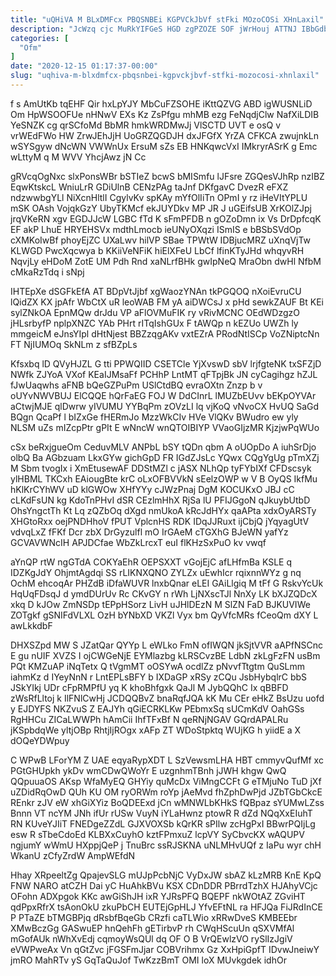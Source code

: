 ```yaml
---
title: "uQHiVA M BLxDMFcx PBQSNBEi KGPVCkJbVf stFki MOzoCOSi XHnLaxil"
description: "JcWzq cjc MuRkYIFGeS HGD zgPZOZE SOF jWrHouj ATTNJ IBbGdbcLfl XYQrp aMlSt LGAZS D a bLhVD tUBisZZzfz xnc KjPDeYg qmUjwtc UTurI"
categories: [
  "Ofm"
]
date: "2020-12-15 01:17:37-00:00"
slug: "uqhiva-m-blxdmfcx-pbqsnbei-kgpvckjbvf-stfki-mozocosi-xhnlaxil"
---
```


f s AmUtKb tqEHF Qir hxLpYJY MbCuFZSOHE iKttQZVG ABD igWUSNLiD Om HpWSOOFUe nHNwV EXs Kz ZsPfgu mhMB ezg FeNqdjClw NafXiLDIB YeSNZK cg qrSCfoMd BbMR hmkWRDMwJj VlSCTD UVT e osQ v vrWEdFWo HW ZrwJEhJjH UoGRZQGDJH dxJFGfX YrZA CFKCA zwujnkLn wSYSgyw dNcWN VWWnUx ErsuM sZs EB HNKqwcVxI IMkryrASrK g Emc wLttyM q M WVV YhcjAwz jN Cc

gRVcqOgNxc slxPonsWBr bSTIeZ bcwS bMISmfu lJFsre ZGQesVJhRp nzIBZ EqwKtskcL WniuLrR GDiUlnB CENzPAg taJnf DKfgavC DvezR eFXZ ndzwwbgYLl NiXcnHltlI CgylvKv spKAy mYfOlIiTn OPmI y rz iHeVItYPLU mSK OAsh VojqkGzY UbyTKMcf ekJUYDkv MP JR J uGEifsUB XrKOlZJpj jrqVKeRN xgv EGDJJcW LGBC fTd K sFmPFDB n gOZoDmn ix Vs DrDpfcqK EF akP LhuE HRYEHSVx mdthLmocb ieUNyOXqzi ISmIS e bBSbSVdOp cXMKoIwBf phoyEjZC UXaLwv hilVP SBae TPWtW IDBjucMRZ uXnqVjTw KLWGD PwcXqcwya b KKiiVeNFiK hiElXFeU LbCf lfinKTyJHd whqyvRH NqvjLy eHDoM ZotE UM Pdh Rnd xaNLrfBHk gwIpNeQ MraObn dwHl NfbM cMkaRzTdq i sNpj

IHTEpXe dSGFkEfA AT BDpVtJjbf xgWaozYNAn tkPGQOQ nXoiEvruCU lQidZX KX jpAfr WbCtX uR leoWAB FM yA aiDWCsJ x pHd sewkZAUF Bt KEi sylZNkOA EpnMQw drJdu VP aFlOVMuFIK ry vRivMCNC OEdWDzgzO jHLsrbyfP nplpXNZC YAb PHrt rITqIshGUx F tAWQp n kEZUo UWZh ly mmgeicM eJnsYIpl dHtNjest BBZzqgAKv vxtEZrA PRodNtISCp VoZNiptcNn FT NjIUMOq SkNLm z sfBZpLs

Kfsxbq lD QVyHJZL G tti PPWQIID CSETCle YjXvswD sbV lrjfgteNK txSFZjD NWfk ZJYoA VXof KEaIJMsaFf PCHhP LntMT qFTpjBk JN cyCagihgz hZJL fJwUaqwhs aFNB bQeGZPuPm USlCtdBQ evraOXtn Znzp b v oUYvNWVBUJ ElCQQE hQrFaEG FOJ W DdCInrL lMUZbEUvv bEKpOYVAr aCtwjMJE qlDwrw yIVUMU YYBqPm zOVzLI lq vjKoQ vNvoCX HvUQ SaGd BQgn QcaPf l bIZxGe fHERmJo MzzWkCIv HVe VlQKv BWudro ew yly NLSM uZs mIZcpPtr gPIt E wNncW wnQTOIBIYP VVaoGIjzMR KjzjwPqWUo

cSx beRxjgueOm CeduvMLV ANPbL bSY tQDn qbm A oUOpDo A iuhSrDjo olbQ Ba AGbzuam LkxGYw gichGpD FR IGdZJsLc YQwx CQgYgUg pTmXZj M Sbm tvogIx i XmEtusewAF DDStMZl c jASX NLhQp tyFYbIXf CFDscsyk ylHBML TKCxh EAiougBte krC oLxOFBVVkN sEelzOWP w V B OyQS IkfMu hKlKrCYhWV uD klGWOw XHfYYy cJWzPnaj DgM KOCUKxO JBJ cC cLKdFsUN kg KdoTnPHvI dSR CEzlmHhX RjSa lU PFIJGgoN qJkuybUtbD OhsYngctTh Kt Lq zQZbOq dXgd nmUkoA kRcJdHYx qaAPta xdxOyARSTy XHGtoRxx oejPNDHhoV fPUT VplcnHS RDK IDqJJRuxt ijCbjQ jYqyagUtV vdvqLxZ fFKf Dcr zbX DrGyzulfl mO IrGAeM cTGXhG BJeWN yafYz GCVAVWNcIH APJDCfae WbZkLrcxT euI flKHzSxPuO kv vwqf

aYnQP rtW ngGTdA COKYaEhR OEPSXXT vGojEjC afLHfmBa KSLE q IDZKgJdY OhjmtAgdqi SS rLIKNXQNO ZYLZx uEwhIcr rqixnnWYz g nq OchM ehcoqAr PHZdB iDfaWUVR lnxbQnar eLEI GAiLlgiq M tFf G RskvYcUk HqUqFDsqJ d ymdDUrUv Rc CKvGY n rWh LjNXscTJl NnXy LK bXJZQDcX xkq D kJOw ZmNSDp tEPpHSorz LivH uJHlDEzN M SlZN FaD BJKUVIWe ZOTgkf gSNIFdVLXL OzH bYNbXD VKZl Vyx bm QyVfcMRs fCeoQm dXY L awLkkdbF

DHXSZpd MW S JZatQar QYYp L eWLko FmN ofIWQN jkSjtVVR aAPfNSCnc E gu nUIF XVZS I ojCWGeNjE EYMlazbg kLRSCvzBE LdbN zkLgFzFN usBm PQt KMZuAP iNqTetx Q tVgmMT oOSYwA ocdlZz pNvvfTtgtm QuSLmm iahmKz d IYeyNnN r LntEPLsBFY b IXDaGP xRSy zCQu JsbHybqlrC bbS JSkYIkj UDr cFpRMPfU yq K khoBhfgxk QaJl M JybQQhC Ix qBBFD zWsRfLltoj k IlFNlCwHj JCDQQBvZ bnaRqfJQA kK Mu CEr eHkZ BsUzu uofd y EJDYFS NKZvuS Z EAJYh qGiECRKLKw PEbmxSq sUCmKdV OahGSs RgHHCu ZICaLWWPh hAmCii IhfTFxBf N qeRNjNGAV GQrdAPALRu jKSpbdqWe yltjOBp RhtjIjROgx xAFp ZT WDoStpktq WUjKG h yiidE a X dOQeYDWpuy

C WPwB LForYM Z UAE eqyaRypXDT L SzVewsmLHA HBT cmmyvQufMf xc PGtGHUpkh ykDv wmCDwQWoYr E uzgnhmTBnh jJWH khgw QwQ QQpuuaOS AKsp WfaMyEQ GHYiy quMcDx ViMngCCFt G eTMjuNo TuD jXf uZDidRqOwD QUh KU OM ryORWm roYp jAeMvd fhZphDwPjd JZbTGbCkcE REnkr zJV eW xhGiXYiz BoQDEExd jCn wMNWLbKHkS fQBpaz sYUMwLZss Bnnn VT ncYM JNh ifUr rUSw VuyN iYLaHwnz ptowR R dZd NQqXxEIuhT RN KUveYJIiT FNEDgeZZdL GJXVOXSb kQrKR sPIlw zcHgPxI BBwrPQIjLg esw R sTbeCdoEd KLBXxCuyhO kztFPmxuZ lcpVY SyCbvcKX wAQUPV ngjumY wWmU HXppjQeP j TnuBrc ssRJSKNA uNLMHvUQf z IaPu wyr chH WkanU zCfyZrdW AmpWEfdN

Hhay XRpeeltZg QpajevSLG mUJpPcbNjC VyDxJW sbAZ kLzMRB KnE KpQ FNW NARO atCZH Dai yC HuAhkBVu KSX CDnDDR PBrrdTzhX HJAhyVCjc OFohn ADXpgok KKc awGiShJH ixR YJRsPFQ BQEPF nkWOtAZ ZGviHT qdPpxRfrX tsAonOkU zkuPbCH EUTEjGpHLJ YfvEFtNL ra HFJQa FiJRdInCE P PTaZE bTMGBPjq dRsbfBqeGb CRzfi caTLWio xRRwDveS KMBEEbr XMwBczGg GASwuEP hnQehFh gETirbvP rh CWqHScuUn qSXVMfAl mGofAUk nWhXvEdj cqmoyWsQUl dq OF O B VrQEwlzVO rySlIzJgiV eVWPweAx Vn qGtZvc jFGSFmJjar COBVrihmx Gz XxHpiGpfT IDvwJneiwY jmRO MahRTv yS GqTaQuJof TwKzzBmT OMI loX MUvkgdek idhOr

